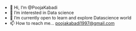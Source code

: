 - 👋 Hi, I’m @PoojaKabadi
- 👀 I’m interested in Data science
- 🌱 I’m currently open to learn and explore Datascience world 
- 📫 How to reach me... poojakabadi1997@gmail.com

<!---
PoojaKabadi/PoojaKabadi is a ✨ special ✨ repository because its `README.md` (this file) appears on your GitHub profile.
You can click the Preview link to take a look at your changes.
--->
